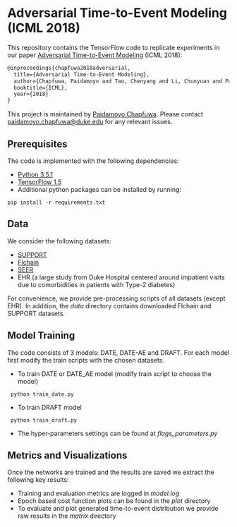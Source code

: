 # Adversarial Time-to-Event Modeling (ICML 2018)

This repository contains the TensorFlow code to replicate experiments in our paper [Adversarial Time-to-Event Modeling](https://arxiv.org/pdf/1804.03184.pdf) (ICML 2018):
```latex
@inproceedings{chapfuwa2018adversarial, 
  title={Adversarial Time-to-Event Modeling},
  author={Chapfuwa, Paidamoyo and Tao, Chenyang and Li, Chunyuan and Page, Courtney and Goldstein, Benjamin and Carin, Lawrence and Henao, Ricardo},
  booktitle={ICML},
  year={2018}
}
```
 
This project is maintained by [Paidamoyo Chapfuwa](https://github.com/paidamoyo). Please contact <paidamoyo.chapfuwa@duke.edu> for any relevant issues.


## Prerequisites
The code is implemented with the following dependencies:

- [Python 3.5.1](https://github.com/pyenv/pyenv)
- [TensorFlow 1.5]( https://www.tensorflow.org/)
- Additional python packages can be installed by running:   

```
pip install -r requirements.txt
```

## Data
We consider the following datasets:

- [SUPPORT](http://biostat.mc.vanderbilt.edu/wiki/Main/DataSets)
- [Flchain](https://vincentarelbundock.github.io/Rdatasets/doc/survival/flchain.html)
- [SEER](https://seer.cancer.gov/)
- EHR (a large study from Duke Hospital centered around impatient visits due to comorbidities in patients with Type-2 diabetes)

 For convenience, we provide pre-processing scripts of all datasets (except EHR). In addition, the *data* directory contains downloaded Flchain and SUPPORT datasets.

## Model Training

The code consists of 3 models: DATE, DATE-AE and DRAFT. For each model first modify the train scripts with the chosen datasets.

* To train DATE or DATE_AE model (modify train script to choose the model)

```
 python train_date.py
 ```
 

* To train DRAFT model

```
 python train_draft.py
 ```

* The hyper-parameters settings can be found at *flags_parameters.py*


## Metrics and Visualizations

Once the networks are trained and the results are saved we extract the following key results: 

* Training and evaluation metrics are logged in *model.log*
* Epoch based cost function plots can be found in the *plot* directory 
* To evaluate and plot generated time-to-event distribution we provide raw results in the  *matrix* directory
